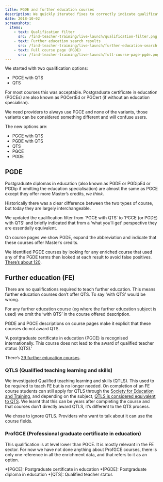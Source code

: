 ```yaml
---
title: PGDE and further education courses
description: We quickly iterated fixes to correctly indicate qualifications on these courses.
date: 2018-10-02
screenshots:
  items:
    - text: Qualification filter
      src: /find-teacher-training/live-launch/qualification-filter.png
    - text: Further education search results
      src: /find-teacher-training/live-launch/further-education-search-results.png
    - text: Full course page (PGDE)
      src: /find-teacher-training/live-launch/full-course-page-pgde.png
---
```


We started with two qualification options:

- PGCE with QTS
- QTS

For most courses this was acceptable. Postgraduate certificate in education (PGCEs) are also known as PGCertEd or PGCert (if without an education specialism).

We need providers to always use PGCE and none of the variants, those variants can be considered something different and will confuse users.

The new options are:

- PGCE with QTS
- PGDE with QTS
- QTS
- PGCE
- PGDE

## PGDE

Postgraduate diplomas in education (also known as PGDE or PGDipEd or PGDip if omitting the education specialisation) are almost the same as PGCE except they offer more Master’s credits, _we think_.

Historically there was a clear difference between the two types of course, but today they are largely interchangeable.

We updated the qualification filter from ‘PGCE with QTS’ to ‘PGCE (or PGDE) with QTS’ and briefly indicated that from a ‘what you’ll get’ perspective they are essentially equivalent.

On course pages we show PGDE, expand the abbreviation and indicate that these courses offer Master’s credits.

We identified PGDE courses by looking for any enriched course that used any of the PGDE terms then looked at each result to avoid false positives. [There’s about 120](https://gist.github.com/fofr/63073b212c76469ba88511dc0db63691).

## Further education (FE)

There are no qualifications required to teach further education. This means further education courses don’t offer QTS. To say ‘with QTS’ would be wrong.

For any further education course (eg where the further education subject is used) we omit the ‘with QTS’ in the course offered description.

PGDE and PGCE descriptions on course pages make it explicit that these courses do not award QTS.

‘A postgraduate certificate in education (PGCE) is recognised internationally. This course does not lead to the award of qualified teacher status (QTS).’

There’s [29 further education courses](https://find-postgraduate-teacher-training.education.gov.uk/results?l=2&subjects=14&qualification=QtsOnly&qualification=PgdePgceWithQts&qualification=Other&fulltime=False&parttime=False).

### QTLS (Qualified teaching learning and skills)

We investigated Qualified teaching learning and skills (QTLS). This used to be required to teach FE but is no longer needed. On completion of an FE course students can still apply for QTLS through the [Society for Education and Training](https://set.et-foundation.co.uk/professionalism/qtls/), and depending on the subject, [QTLS is considered equivalent to QTS](https://www.gov.uk/guidance/qualified-teacher-status-qts#qualified-teacher-learning-and-skills-qtls). We learnt that this can be years after completing the course and that courses don’t directly award QTLS, it’s different to the QTS process.

We chose to ignore QTLS. Providers who want to talk about it can use the course fields.

### ProfGCE (Professional graduate certificate in education)

This qualification is at level lower than PGCE. It is mostly relevant in the FE sector. For now we have not done anything about ProfGCE courses, there is only one reference in all the enrichment data, and that refers to it as an option.

*[PGCE]: Postgraduate certificate in education
*[PGDE]: Postgraduate diploma in education
*[QTS]: Qualified teacher status

